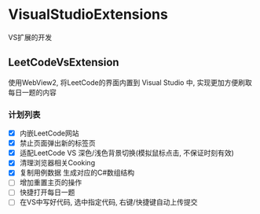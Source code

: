 # VisualStudioExtensions
VS扩展的开发

## LeetCodeVsExtension 

使用WebView2, 将LeetCode的界面内置到 Visual Studio 中, 实现更加方便刷取每日一题的内容

### 计划列表 

- [x] 内嵌LeetCode网站
- [X] 禁止页面弹出新的标签页
- [X] 适配LeetCode VS 深色/浅色背景切换(模拟鼠标点击, 不保证时刻有效)
- [X] 清理浏览器相关Cooking
- [X] 复制用例数据 生成对应的C#数组结构
- [ ] 增加重置主页的操作
- [ ] 快捷打开每日一题
- [ ] 在VS中写好代码, 选中指定代码, 右键/快捷键自动上传提交
